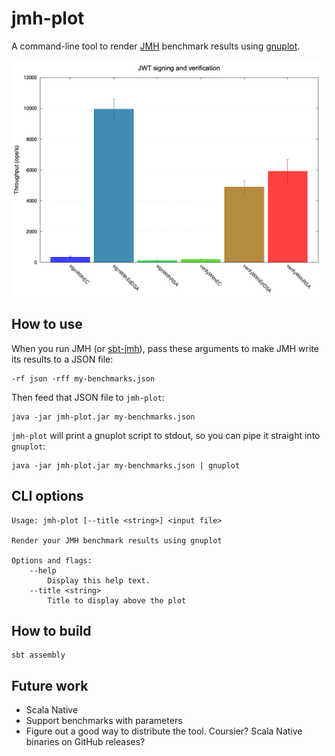 # jmh-plot

A command-line tool to render [JMH](https://github.com/openjdk/jmh) benchmark
results using [gnuplot](http://www.gnuplot.info/).

![Example plot](./examples/jwt-benchmarks.png)

## How to use

When you run JMH (or [sbt-jmh](https://github.com/sbt/sbt-jmh)), pass these
arguments to make JMH write its results to a JSON file:

```
-rf json -rff my-benchmarks.json
```

Then feed that JSON file to `jmh-plot`:

```
java -jar jmh-plot.jar my-benchmarks.json
```

`jmh-plot` will print a gnuplot script to stdout, so you can pipe it straight
into `gnuplot`:

```
java -jar jmh-plot.jar my-benchmarks.json | gnuplot
```

## CLI options

```
Usage: jmh-plot [--title <string>] <input file>

Render your JMH benchmark results using gnuplot

Options and flags:
    --help
        Display this help text.
    --title <string>
        Title to display above the plot
```

## How to build

```
sbt assembly
```

## Future work

* Scala Native
* Support benchmarks with parameters
* Figure out a good way to distribute the tool. Coursier? Scala Native binaries
  on GitHub releases?
